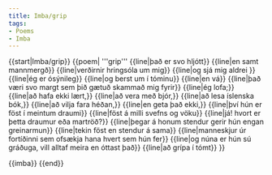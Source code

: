 ```yaml
---
title: Imba/grip
tags:
- Poems
- Imba
---
```


<level level="b2"/>
{{start|Imba/grip}}
{{poem|
'''grip'''
{{line|það er svo hljótt}}
{{line|en samt mannmergð}}
{{line|verðirnir hringsóla um mig}}
{{line|og sjá mig aldrei }}
{{line|ég er ósýnileg}}
{{line|og berst um í tóminu}}
{{line|en vá}}
{{line|það væri svo margt sem þið gætuð skammað mig fyrir}}
{{line|ég lofa;}}
{{line|að hafa ekki lært,}}
{{line|að vera með bjór,}}
{{line|að lesa íslenska bók,}}
{{line|að vilja fara héðan,}}
{{line|en geta það ekki,}}
{{line|því hún er föst í meintum draumi}}
{{line|föst á milli svefns og vöku}}
{{line|já! hvort er þetta draumur eða martröð?}}
{{line|þegar á honum stendur gerir hún engan greinarmun}}
{{line|tekin föst en stendur á sama}}
{{line|manneskjur úr fortíðinni sem ofsækja hana hvert sem hún fer}}
{{line|og núna er hún sú gráðuga, vill alltaf meira en óttast það}}
{{line|að grípa í tómt}}
}}

{{imba}}
{{end}}

